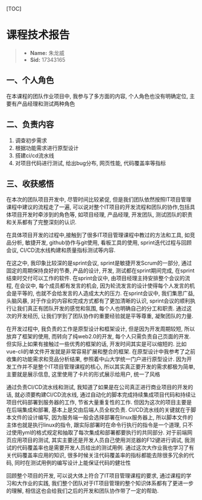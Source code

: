 [TOC]

# 课程技术报告

> - **Name:** 朱龙威
> - **Sid:** 17343165

## 一、个人角色

在本课程的团队作业项目中, 我参与了多方面的内容, 个人角色也没有明确定位, 主要有产品经理和测试两种角色

## 二、负责内容

1. 调查初步需求
2. 根据功能需求进行原型设计
3. 搭建ci/cd流水线
4. 对项目代码进行测试, 给出bug分布, 网页性能, 代码覆盖率等指标

## 三、收获感悟

在本次的团队项目开发中, 尽管时间比较紧促, 但是我们团队依然按照IT项目管理课程中建议的流程走了一遍, 可以说对整个IT项目的开发流程和团队的协作,包括具体项目开发时牵涉到的角色等, 如项目经理, 产品经理, 开发团队, 测试团队的职责和关系都有了完整深刻的认识.

在具体项目开发的过程中,接触到了很多IT项目管理课程中教过的方法和工具, 如竞品分析, 敏捷开发, github协作与git使用, 看板工具的使用, sprint迭代过程与回顾会议, CI/CD流水线构建和质量指标测试等内容.

在这之中, 我印象比较深的是sprint会议, sprint是敏捷开发Scrum的一部分, 通过固定的周期保持良好的节奏,  产品的设计, 开发, 测试都在sprint期间完成, 在sprint结束时交付可以工作的软件. 在sprint会议中, 由项目经理主持安排整个会议的流程, 在会议中, 每个成员都有发言的机会, 因为轮流发言的设计使得每个人发言的机会是平等的, 也就不会给发言的人造成太大的压力. 在sprint会议中, 我们集思广益, 头脑风暴, 对于作业的内容和完成方式都有了更加清晰的认识, sprint会议的顺利执行让我们真正有团队开发的感觉和氛围, 每个人也明确自己的分工和职责. 通过这次的开发经历, 让我们学到了团队协作的重要经验就是平等尊重, 凝聚团队的力量.

在开发过程中, 我负责的工作是原型设计和框架设计, 但是因为开发周期较短, 所以放弃了框架的使用, 而转向了纯web2.0的开发, 每个人只需负责自己页面的开发. 但实际上如果有接触过一些优秀的框架的话, 开发时间其实是可以缩短的. 比如vue-cli的单文件开发就是非常容易扩展和整合的框架. 在原型设计中我参考了之前收集的功能需求和竞品分析结果, 参照着中山大学统一门户进行原型设计. 因为开发工作并不是整个IT项目管理课程的核心, 所以其实真正要开发的需求都极为简单, 主要就是展示信息, 这里使用了卡片的形式展示给用户, 统一了风格

通过负责CI/CD流水线和测试, 我知道了如果是在公司真正进行商业项目的开发的话, 就必须要构建CI/CD流水线, 通过自动化的脚本完成持续集成项目代码和持续让项目代码部署到服务器的工作, 节省大量重复性的工作. 但因为这次的项目主要是在后端集成和部署, 基本上是交由后端人员全权负责. CI/CD流水线的关键就在于脚本文件的设计编写, 因为服务端一般会选择部署在linux服务器上, 所以脚本文件的主体也就是执行linux的指令, 跟实际部署时在命令行执行的指令是一个道理, 只不过使用yml的格式规定和抽取了每次集成和部署都要执行的共同部分. 对于前端网页应用项目的测试, 其实主要还是开发人员自己使用浏览器的F12键进行调试, 我测试的代码覆盖率也是需要开发人员给出的测试用例. 通过这次大作业我也学习了有关代码覆盖率应用的知识, 很多时候关注代码覆盖率的指标都能去除很多冗余的代码, 同时在测试用例的编写设计上能保证代码的健壮性

回顾整个项目的开发, 可以说大体上符合了IT项目管理课程的要求, 通过课程的学习和大作业的实践, 我们整个团队对于IT项目管理的整个知识体系都有了更进一步的理解, 相信这也会给我们之后的开发和团队协作带了一定的帮助.